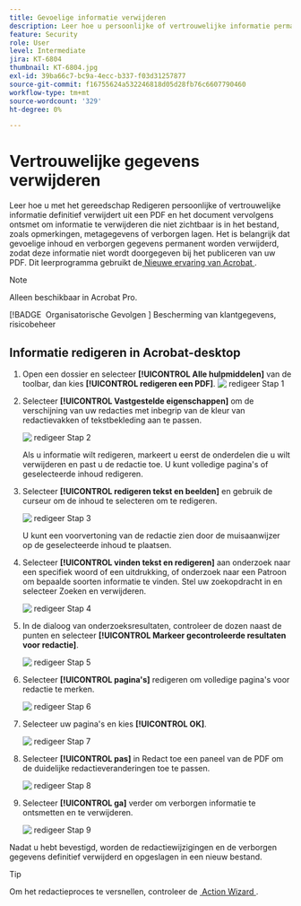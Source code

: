 ```yaml
---
title: Gevoelige informatie verwijderen
description: Leer hoe u persoonlijke of vertrouwelijke informatie permanent uit uw PDF kunt verwijderen
feature: Security
role: User
level: Intermediate
jira: KT-6804
thumbnail: KT-6804.jpg
exl-id: 39ba66c7-bc9a-4ecc-b337-f03d31257877
source-git-commit: f16755624a532246818d05d28fb76c6607790460
workflow-type: tm+mt
source-wordcount: '329'
ht-degree: 0%

---
```


# Vertrouwelijke gegevens verwijderen

Leer hoe u met het gereedschap Redigeren persoonlijke of vertrouwelijke informatie definitief verwijdert uit een PDF en het document vervolgens ontsmet om informatie te verwijderen die niet zichtbaar is in het bestand, zoals opmerkingen, metagegevens of verborgen lagen. Het is belangrijk dat gevoelige inhoud en verborgen gegevens permanent worden verwijderd, zodat deze informatie niet wordt doorgegeven bij het publiceren van uw PDF. Dit leerprogramma gebruikt de [&#x200B; Nieuwe ervaring van Acrobat &#x200B;](../getting-started/new-workspace.md).

>[!NOTE]
>
>Alleen beschikbaar in Acrobat Pro.

[!BADGE &#x200B; Organisatorische Gevolgen &#x200B;]
Bescherming van klantgegevens, risicobeheer

## Informatie redigeren in Acrobat-desktop

1. Open een dossier en selecteer **[!UICONTROL Alle hulpmiddelen]** van de toolbar, dan kies **[!UICONTROL redigeren een PDF]**.
   ![&#x200B; redigeer Stap 1 &#x200B;](../assets/Redact_1.png)

1. Selecteer **[!UICONTROL Vastgestelde eigenschappen]** om de verschijning van uw redacties met inbegrip van de kleur van redactievakken of tekstbekleding aan te passen.

   ![&#x200B; redigeer Stap 2 &#x200B;](../assets/Redact_2.png)

   Als u informatie wilt redigeren, markeert u eerst de onderdelen die u wilt verwijderen en past u de redactie toe. U kunt volledige pagina&#39;s of geselecteerde inhoud redigeren.

1. Selecteer **[!UICONTROL redigeren tekst en beelden]** en gebruik de curseur om de inhoud te selecteren om te redigeren.

   ![&#x200B; redigeer Stap 3 &#x200B;](../assets/Redact_3.png)

   U kunt een voorvertoning van de redactie zien door de muisaanwijzer op de geselecteerde inhoud te plaatsen.

1. Selecteer **[!UICONTROL vinden tekst en redigeren]** aan onderzoek naar een specifiek woord of een uitdrukking, of onderzoek naar een Patroon om bepaalde soorten informatie te vinden. Stel uw zoekopdracht in en selecteer Zoeken en verwijderen.

   ![&#x200B; redigeer Stap 4 &#x200B;](../assets/Redact_4.png)

1. In de dialoog van onderzoeksresultaten, controleer de dozen naast de punten en selecteer **[!UICONTROL Markeer gecontroleerde resultaten voor redactie]**.

   ![&#x200B; redigeer Stap 5 &#x200B;](../assets/Redact_5.png)

1. Selecteer **[!UICONTROL pagina&#39;s]** redigeren om volledige pagina&#39;s voor redactie te merken.

   ![&#x200B; redigeer Stap 6 &#x200B;](../assets/Redact_6.png)

1. Selecteer uw pagina&#39;s en kies **[!UICONTROL OK]**.

   ![&#x200B; redigeer Stap 7 &#x200B;](../assets/Redact_7.png)

1. Selecteer **[!UICONTROL pas]** in Redact toe een paneel van de PDF om de duidelijke redactieveranderingen toe te passen.

   ![&#x200B; redigeer Stap 8 &#x200B;](../assets/Redact_8.png)

1. Selecteer **[!UICONTROL ga]** verder om verborgen informatie te ontsmetten en te verwijderen.

   ![&#x200B; redigeer Stap 9 &#x200B;](../assets/Redact_9.png)

Nadat u hebt bevestigd, worden de redactiewijzigingen en de verborgen gegevens definitief verwijderd en opgeslagen in een nieuw bestand.

>[!TIP]
>
>Om het redactieproces te versnellen, controleer de [&#x200B; Action Wizard &#x200B;](../advanced-tasks/action.md).
